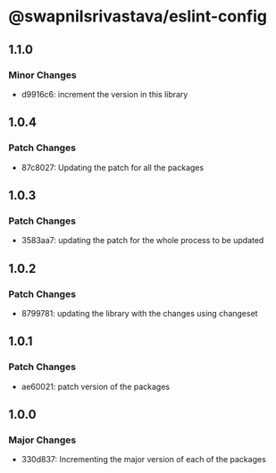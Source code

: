 # @swapnilsrivastava/eslint-config

## 1.1.0

### Minor Changes

- d9916c6: increment the version in this library

## 1.0.4

### Patch Changes

- 87c8027: Updating the patch for all the packages

## 1.0.3

### Patch Changes

- 3583aa7: updating the patch for the whole process to be updated

## 1.0.2

### Patch Changes

- 8799781: updating the library with the changes using changeset

## 1.0.1

### Patch Changes

- ae60021: patch version of the packages

## 1.0.0

### Major Changes

- 330d837: Incrementing the major version of each of the packages
